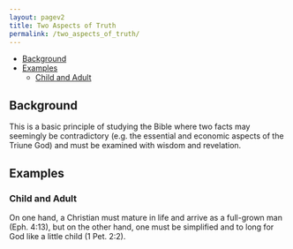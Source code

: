 ```yaml
---
layout: pagev2
title: Two Aspects of Truth
permalink: /two_aspects_of_truth/
---
```

- [Background](#background)
- [Examples](#examples)
  - [Child and Adult](#child-and-adult)

## Background
This is a basic principle of studying the Bible where two facts may seemingly be contradictory (e.g. the essential and economic aspects of the Triune God) and must be examined with wisdom and revelation.

## Examples

### Child and Adult

On one hand, a Christian must mature in life and arrive as a full-grown man (Eph. 4:13), but on the other hand, one must be simplified and to long for God like a little child (1 Pet. 2:2).
